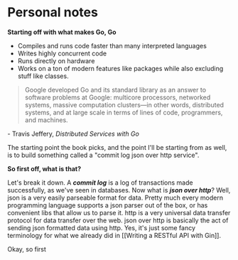 # Personal notes

**Starting off with what makes Go, Go**

- Compiles and runs code faster than many interpreted languages
- Writes highly concurrent code
- Runs directly on hardware
- Works on a ton of modern features like packages while also excluding stuff like classes.

> Google developed Go and its standard library as an answer to software problems at Google: multicore processors, networked systems, massive computation clusters—in other words, distributed systems, and at large scale in terms of lines of code, programmers, and machines.

\- Travis Jeffery, *Distributed Services with Go*

The starting point the book picks, and the point I'll be starting from as well, is to build something called a "commit log json over http service".

**So first off, what is that?**

Let's break it down. A ***commit log*** is a log of transactions made successfully, as we've seen in databases.
Now what is ***json over http***? Well, json is a very easily parseable format for data. Pretty much every modern programming language supports a json parser out of the box, or has convenient libs that allow us to parse it. http is a very universal data transfer protocol for data transfer over the web. json over http is basically the act of sending json formatted data using http. Yes, it's just some fancy terminology for what we already did in [[Writing a RESTful API with Gin]].

Okay, so first